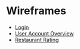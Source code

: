 # Wireframes

* [Login](Login/)
* [User Account Overview](UserAccountOverview/)
* [Restaurant Rating](RestaurantRating/)
  
